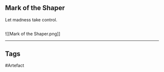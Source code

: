 ## Mark of the Shaper
Let madness take control.
## 
![[Mark of the Shaper.png]]

---
## Tags
#Artefact